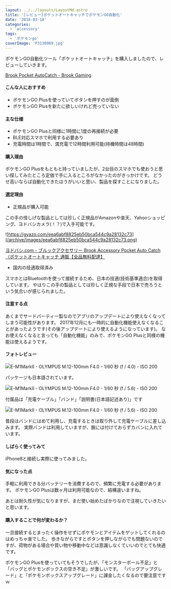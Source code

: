 ```yaml
---
layout: ../../layouts/LayoutMd.astro
title: '[レビュー]ポケットオートキャッチでポケモンGO自動化'
date: '2018-03-18'
categories:
  - 'accessory'
tags:
  - 'ポケモンgo'
coverImage: 'P3130989.jpg'
---
```


ポケモンGO自動化ツール「ポケットオートキャッチ」を購入しましたので、レビューしていきます。

[Brook Pocket AutoCatch \- Brook Gaming](https://www.brookaccessory.com/pocket_autocatch/styles/images/pic2.png)

<div data-vc_mylinkbox_id="889318643"></div>

#### こんな人におすすめ

- ポケモンGO Plusを使っていてボタンを押すのが面倒
- ポケモンGO Plusを新たに欲しいけれど売っていない

#### 主な仕様

- ポケモンGO Plusと同様に1時間に1度の再接続が必要
- BLE対応スマホで利用する必要あり
- 充電時間は1時間で、満充電で12時間利用可能(待機時間は48時間)

#### 購入理由

ポケモンGO Plusをもともと持っていましたが、2台目のスマホでも使おうと思い探してみたところ定価で手に入るところがなかったのがきっかけです。 どうせ高いならば自動化できたほうがいいと思い、製品を探すことになりました。

#### 選定理由

- 正規品が購入可能

この手の怪しげな製品としては珍しく正規品がAmazonや楽天、Yahooショッピング、ヨドバシカメラ(！？)で入手可能です。

![https://gyazo.com/eea6abf8825eb50bca544c9a28132c73](/archive/images/eea6abf8825eb50bca544c9a28132c73.png)

[ヨドバシ\.com \- ブルックアクセサリー Brook Accessory Pocket Auto Catch （ポケットオートキャッチ 通販【全品無料配達】](https://www.yodobashi.com/product/100000001003848484/?gad1=&gad2=g&gad3=&gad4=56278881131&gad5=9461129326764869518&gad6=1o1&gclid=EAIaIQobChMI0%5C_as59r02QIVWH29Ch2ExQB4EAYYASABEgJn6%5C_D%5C_BwE&xfr=pla)

- 国内の技適取得済み

スマホとはBluetoothを使って接続するため、日本の技適(技術基準適合)を取得しています。 やはりこの手の製品としては珍しく正規な手段で日本で売ろうという気合いが感じられました。

#### 注意する点

あくまでサードパーティー製なのでアプリのアップデートにより使えなくなってしまう可能性があります。 2017年12月にも一時的に自動化機能使えなくなることがあったようです(その後アップデートにより使えるようになっています)。 なお使えなくなると言っても「自動化機能」のみで、ポケモンGO Plusと同様の機能は使えるようです。

#### フォトレビュー

![E-M1MarkII - OLYMPUS M.12-100mm F4.0 - 1/60 秒 (f / 4.0) - ISO 200](/archive/images/P3130989.jpg)

パッケージも日本語されています。

![E-M1MarkII - OLYMPUS M.12-100mm F4.0 - 1/60 秒 (f / 5.6) - ISO 200](/archive/images/P3130990.jpg)

付属品は「充電ケーブル」「バンド」「説明書(日本語記述あり)」です

![E-M1MarkII - OLYMPUS M.12-100mm F4.0 - 1/60 秒 (f / 5.6) - ISO 200](/archive/images/P3130991.jpg)

普段はバンドにはめて利用し、充電するときは取り外して充電ケーブルに差し込みます。 実際バンドは利用していますが、腕には付けておらずカバンに入れています。

#### しばらく使ってみて

iPhone8と接続し実際に使ってみました。

#### 気になった点

手軽に利用できる分バッテリーを消費するので、頻繁に充電する必要があります。 ポケモンGO Plusは数ヶ月は利用可能なので、結構違いますね。

あとは耐久性が気になりますが、まだ使い始めたばかりなので注視していきたいと思います。

#### 購入することで何が変わるか？

一旦接続するとまったく操作をせずにポケモンとアイテムをゲットしてくれるのはめっちゃ楽でした。 歩きながらですとボタンを押しながらでも問題ないのですが、荷物がある場合や買い物や移動中などは意識しなくていいのでとても快適です。

ポケモンGO Plusを使っていてもそうでしたが、「モンスターボール不足」と「バッグとポケモンボックスの空き不足」が激しいです。 「バッグアップグレード」と「ポケモンボックスアップグレード」に課金したくなるので要注意ですｗ

<div data-vc_mylinkbox_id="889318643"></div>
